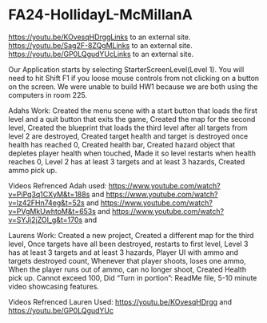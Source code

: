 # FA24-HollidayL-McMillanA
https://youtu.be/KOvesqHDrggLinks to an external site.
https://youtu.be/Sag2F-8ZQgMLinks to an external site.
https://youtu.be/GP0LQgudYUcLinks to an external site.

Our Application starts by selecting StarterScreenLevel(Level 1). You will need to hit Shift F1 if you loose mouse controls from not clicking on a button on the screen. We were unable to build HW1 because we are both using the computers in room 225. 

Adahs Work:
Created the menu scene with a start button that loads the first level and a quit button that exits the game, 
Created the map for the second level, 
Created the blueprint that loads the third level after all targets from level 2 are destroyed, 
Created target health and target is destroyed once health has reached 0, 
Created health bar, 
Created hazard object that depletes player health when touched, 
Made it so level restarts when health reaches 0, 
Level 2 has at least 3 targets and at least 3 hazards, 
Created ammo pick up.

Videos Refrenced Adah used:
https://www.youtube.com/watch?v=PiPq3q1CXyM&t=188s and 
https://www.youtube.com/watch?v=lz42FHn74eg&t=52s and 
https://www.youtube.com/watch?v=PVgMkUwhtoM&t=653s and 
https://www.youtube.com/watch?v=SYJj2jZOI_g&t=170s and 

Laurens Work:
Created a new project, 
Created a different map for the third level, 
Once targets have all been destroyed, restarts to first level, 
Level 3 has at least 3 targets and at least 3 hazards, 
Player UI with ammo and targets destroyed count, 
Whenever that player shoots, loses one ammo, 
When the player runs out of ammo, can no longer shoot, 
Created Health pick up. Cannot exceed 100, 
Did “Turn in portion”: ReadMe file, 5-10 minute video showcasing features.

Videos Refrenced Lauren Used:
https://youtu.be/KOvesqHDrgg and 
https://youtu.be/GP0LQgudYUc 

